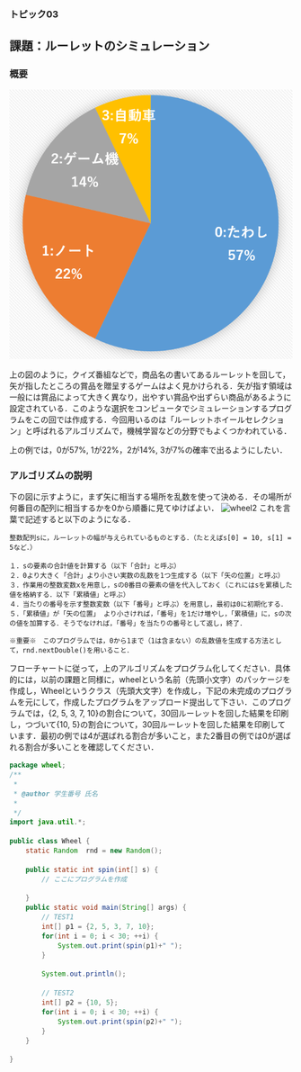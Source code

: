 ### トピック03

## 課題：ルーレットのシミュレーション

### 概要

![wheel](./img/wheel.png)

上の図のように，クイズ番組などで，商品名の書いてあるルーレットを回して，矢が指したところの賞品を贈呈するゲームはよく見かけられる．矢が指す領域は一般には賞品によって大きく異なり，出やすい賞品や出ずらい商品があるように設定されている．このような選択をコンピュータでシミュレーションするプログラムをこの回では作成する．今回用いるのは「ルーレットホイールセレクション」と呼ばれるアルゴリズムで，機械学習などの分野でもよくつかわれている．

上の例では，0が57%, 1が22%，2が14%, 3が7%の確率で出るようにしたい．

### アルゴリズムの説明
下の図に示すように，まず矢に相当する場所を乱数を使って決める．その場所が何番目の配列に相当するかを0から順番に見てゆけばよい．
![wheel2](/img/wheel2.png)
これを言葉で記述すると以下のようになる．
```
整数配列sに，ルーレットの幅が与えられているものとする．（たとえばs[0] = 10, s[1] = 5など．）

１．sの要素の合計値を計算する（以下「合計」と呼ぶ）
２．0より大きく「合計」より小さい実数の乱数を1つ生成する（以下「矢の位置」と呼ぶ）
３．作業用の整数変数xを用意し，sの0番目の要素の値を代入しておく（これにはsを累積した値を格納する．以下「累積値」と呼ぶ）
４．当たりの番号を示す整数変数（以下「番号」と呼ぶ）を用意し，最初は0に初期化する．
５．「累積値」が「矢の位置」 より小さければ，「番号」を1だけ増やし，「累積値」に，sの次の値を加算する．そうでなければ，「番号」を当たりの番号として返し，終了．
```
```
※重要※　このプログラムでは，0から1まで（1は含まない）の乱数値を生成する方法として，rnd.nextDouble()を用いること．
```
フローチャートに従って，上のアルゴリズムをプログラム化してください．具体的には，以前の課題と同様に，wheelという名前（先頭小文字）のパッケージを作成し，Wheelというクラス（先頭大文字）を作成し，下記の未完成のプログラムを元にして，作成したプログラムをアップロード提出して下さい．このプログラムでは，{2, 5, 3, 7, 10}の割合について，30回ルーレットを回した結果を印刷し，つづいて{10, 5}の割合について，30回ルーレットを回した結果を印刷しています．最初の例では4が選ばれる割合が多いこと，また2番目の例では0が選ばれる割合が多いことを確認してください．

```java
package wheel;
/**
 *
 * @author 学生番号 氏名
 *
 */
import java.util.*;

public class Wheel {
    static Random  rnd = new Random();

    public static int spin(int[] s) {
        // ここにプログラムを作成

    }
    public static void main(String[] args) {
        // TEST1
        int[] p1 = {2, 5, 3, 7, 10};
        for(int i = 0; i < 30; ++i) {
            System.out.print(spin(p1)+" ");
        }

        System.out.println();

        // TEST2
        int[] p2 = {10, 5};
        for(int i = 0; i < 30; ++i) {
            System.out.print(spin(p2)+" ");
        }
    }

}
```
